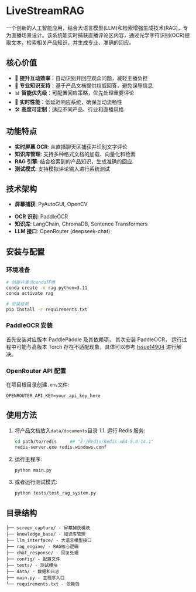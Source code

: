 # LiveStreamRAG

一个创新的人工智能应用，结合大语言模型(LLM)和检索增强生成技术(RAG)，专为直播场景设计。该系统能实时捕获直播评论区内容，通过光学字符识别(OCR)提取文本，检索相关产品知识，并生成专业、准确的回应。

## 核心价值

- 🚀 **提升互动效率**：自动识别并回应观众问题，减轻主播负担
- 🎯 **专业知识支持**：基于产品文档提供权威回答，避免误导信息
- 📊 **智能优先级**：可配置回应策略，优先处理重要评论
- 🔄 **实时性能**：低延迟响应系统，确保互动流畅性
- 🛠️ **高度可定制**：适应不同产品、行业和直播风格

## 功能特点

- **实时屏幕 OCR**: 从直播聊天区捕获并识别文字评论
- **知识库管理**: 支持多种格式文档的加载、向量化和检索
- **RAG 引擎**: 结合检索到的产品知识，生成准确的回应
- **测试模式**: 支持模拟评论输入进行系统测试

## 技术架构

- **屏幕捕获**: PyAutoGUI, OpenCV
<!-- - **OCR 识别**: Tesseract OCR -->
- **OCR 识别**: PaddleOCR
- **知识库**: LangChain, ChromaDB, Sentence Transformers
- **LLM 接口**: OpenRouter (deepseek-chat)

## 安装与配置

### 环境准备

```bash
# 创建并激活conda环境
conda create -n rag python=3.11
conda activate rag

# 安装依赖
pip install -r requirements.txt
```

<!-- ### Tesseract OCR 安装

根据操作系统安装 Tesseract OCR:

- **Windows**: 从[GitHub](https://github.com/UB-Mannheim/tesseract/wiki)下载安装
- **MacOS**: `brew install tesseract tesseract-lang`
- **Linux**: `sudo apt-get install tesseract-ocr tesseract-ocr-chi-sim` -->

### PaddleOCR 安装
首先安装对应版本 PaddlePaddle 及其依赖项，
其次安装 PaddleOCR，
运行过程中可能与高版本 Torch 存在不适配现象，具体可以参考 [Issue14904](https://github.com/PaddlePaddle/PaddleOCR/issues/14904) 进行解决。

### OpenRouter API 配置

在项目根目录创建`.env`文件:

```
OPENROUTER_API_KEY=your_api_key_here
```

## 使用方法

1. 将产品文档放入`data/documents`目录
1.1. 运行 Redis 服务:
   ```bash
   cd path/to/redis     ## "E:/Redis/Redis-x64-5.0.14.1"
   redis-server.exe redis.windows.conf
   ```
2. 运行主程序:
   ```bash
   python main.py
   ```
3. 或者运行测试模式:
   ```bash
   python tests/test_rag_system.py
   ```

## 目录结构

```
├── screen_capture/ - 屏幕捕获模块
├── knowledge_base/ - 知识库管理
├── llm_interface/ - 大语言模型接口
├── rag_engine/ - RAG核心逻辑
├── chat_response/ - 回复处理
├── config/ - 配置文件
├── tests/ - 测试模块
├── data/ - 数据和日志
├── main.py - 主程序入口
└── requirements.txt - 依赖包
```
